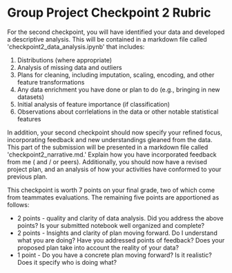 # Group Project Checkpoint 2 Rubric

For the second checkpoint, you will have identified your data and developed a descriptive analysis.  This will be contained in a markdown file called 'checkpoint2_data_analysis.ipynb' that includes:

1. Distributions (where appropriate)
2. Analysis of missing data and outliers
3. Plans for cleaning, including imputation, scaling, encoding, and other feature transformations
4. Any data enrichment you have done or plan to do (e.g., bringing in new datasets)
5. Initial analysis of feature importance (if classification)
6. Observations about corrlelations in the data or other notable statistical features

In addition, your second checkpoint should now specify your refined focus, incorporating feedback and new understandings gleaned from the data.  This part of the submission will be presented in a markdown file called 'checkpoint2_narrative.md.' Explain how you have incorporated feedback from me ( and / or peers).  Additionally, you should now have a revised project plan, and an analysis of how your activities have conformed to your previous plan.

This checkpoint is worth 7 points on your final grade, two of which come from teammates evaluations.  The remaining five points are apportioned as follows:

- 2 points - quality and clarity of data analysis.  Did you address the above points?  Is your submitted notebook well organized and complete?
- 2 points - Insights and clarity of plan moving forward.  Do I understand what you are doing?  Have you addressed points of feedback?  Does your proposed plan take into account the reality of your data?
- 1 point - Do you have a concrete plan moving forward?  Is it realistic?  Does it specify who is doing what?
